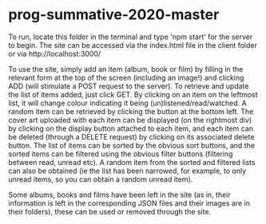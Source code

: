 # prog-summative-2020-master

To run, locate this folder in the terminal and type 'npm start' for the server to begin. The site can be accessed via the index.html file in the client folder or via http://localhost:3000/

To use the site, simply add an item (album, book or film) by filling in the relevant form at the top of the screen (including an image!) and clicking ADD (will stimulate a POST request to the server). To retrieve and update the list of items added, just click GET. By clicking on an item on the leftmost list, it will change colour indicating it being (un)listened/read/watched. A random item can be retrieved by clicking the button at the bottom left. The cover art uploaded with each item can be displayed (on the rightmost div) by clicking on the display button attached to each item, and each item can be deleted (through a DELETE request) by clicking on its associated delete button. The list of items can be sorted by the obvious sort buttons, and the sorted items can be filtered using the obvious filter buttons (filtering between read, unread etc). A random item from the sorted and filtered lists can also be obtained (ie the list has been narrowed, for example, to only unread items, so you can obtain a random unread item). 

Some albums, books and films have been left in the site (as in, their information is left in the corresponding JSON files and their images are in their folders), these can be used or removed through the site.
 